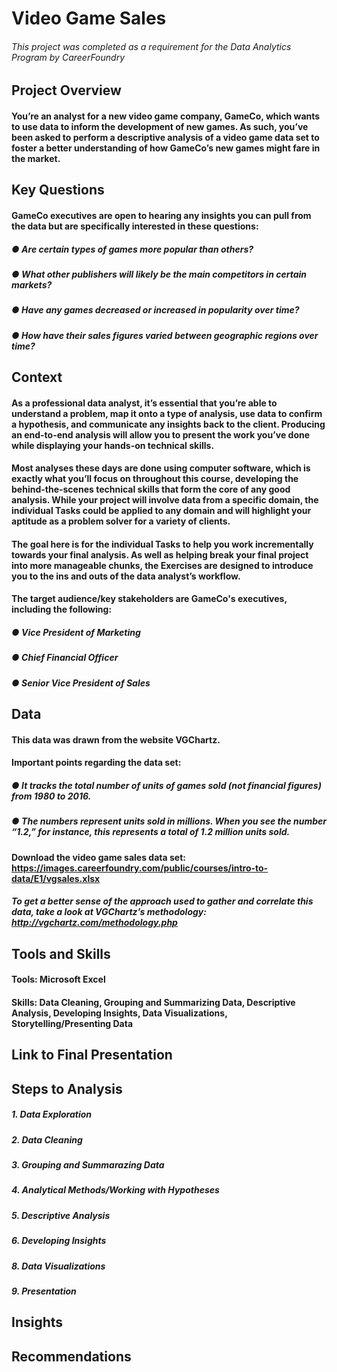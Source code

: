 # Video Game Sales
###### This project was completed as a requirement for the Data Analytics Program by CareerFoundry

## Project Overview

#### You’re an analyst for a new video game company, GameCo, which wants to use data to inform the development of new games. As such, you’ve been asked to perform a descriptive analysis of a video game data set to foster a better understanding of how GameCo’s new games might fare in the market.

## Key Questions
#### GameCo executives are open to hearing any insights you can pull from the data but are specifically interested in these questions:
##### ● Are certain types of games more popular than others?
##### ● What other publishers will likely be the main competitors in certain markets?
##### ● Have any games decreased or increased in popularity over time?
##### ● How have their sales figures varied between geographic regions over time?

## Context

#### As a professional data analyst, it’s essential that you’re able to understand a problem, map it onto a type of analysis, use data to confirm a hypothesis, and communicate any insights back to the client. Producing an end-to-end analysis will allow you to present the work you’ve done while displaying your hands-on technical skills.
#### Most analyses these days are done using computer software, which is exactly what you’ll focus on throughout this course, developing the behind-the-scenes technical skills that form the core of any good analysis. While your project will involve data from a specific domain, the individual Tasks could be applied to any domain and will highlight your aptitude as a problem solver for a variety of clients.
#### The goal here is for the individual Tasks to help you work incrementally towards your final analysis. As well as helping break your final project into more manageable chunks, the Exercises are designed to introduce you to the ins and outs of the data analyst’s workflow.
#### The target audience/key stakeholders are GameCo's executives, including the following:
##### ● Vice President of Marketing
##### ● Chief Financial Officer
##### ● Senior Vice President of Sales

## Data

#### This data was drawn from the website VGChartz.

#### Important points regarding the data set:
##### ● It tracks the total number of units of games sold (not financial figures) from 1980 to 2016.
##### ● The numbers represent units sold in millions. When you see the number “1.2,” for instance, this represents a total of 1.2 million units sold.
#### Download the video game sales data set: https://images.careerfoundry.com/public/courses/intro-to-data/E1/vgsales.xlsx
##### To get a better sense of the approach used to gather and correlate this data, take a look at VGChartz’s methodology: http://vgchartz.com/methodology.php


## Tools and Skills
#### Tools: Microsoft Excel
#### Skills: Data Cleaning, Grouping and Summarizing Data, Descriptive Analysis, Developing Insights, Data Visualizations, Storytelling/Presenting Data

## Link to Final Presentation

## Steps to Analysis

##### 1. Data Exploration
##### 2. Data Cleaning
##### 3. Grouping and Summarazing Data
##### 4. Analytical Methods/Working with Hypotheses
##### 5. Descriptive Analysis
##### 6. Developing Insights
##### 8. Data Visualizations
##### 9. Presentation

## Insights

## Recommendations
